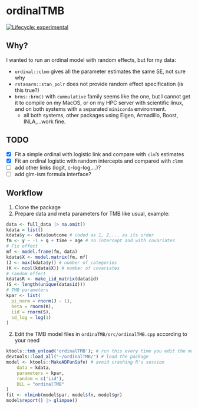 
<!-- README.md is generated from README.Rmd. Please edit that file -->

# ordinalTMB

<!-- badges: start -->

[![Lifecycle:
experimental](https://img.shields.io/badge/lifecycle-experimental-orange.svg)](https://lifecycle.r-lib.org/articles/stages.html#experimental)
<!-- badges: end -->

## Why?

I wanted to run an ordinal model with random effects, but for my data:

- `ordinal::clmm` gives all the parameter estimates the same SE, not
  sure why
- `rstanarm::stan_polr` does not provide random effect specification (is
  this true?)
- `brms::brm()` with `cummulative` family seems like the one, but I
  cannot get it to compile on my MacOS, or on my HPC server with
  scientific linux, and on both systems with a separated `miniconda`
  environment.
  - all both systems, other packages using Eigen, Armadillo, Boost,
    INLA,…work fine.

## TODO

- [x] Fit a simple ordinal with logistic link and compare with `clm`’s
  estimates
- [x] Fit an ordinal logistic with random intercepts and compared with
  `clmm`
- [ ] add other links (logit, c-log-log,…)?
- [ ] add glm-ism formula interface?

## Workflow

1.  Clone the package
2.  Prepare data and meta parameters for TMB like usual, example:

``` r
data <- full_data |> na.omit()
kdata = list()
kdata$y <- data$outcome # coded as 1, 2,... as its order
fm <- y ~ -1 + q + time + age # no intercept and with covariates
# Fix effect
mf <- model.frame(fm, data)
kdata$X <- model.matrix(fm, mf)
(J <- max(kdata$y)) # number of categories
(K <- ncol(kdata$X)) # number of covariates
# random effect
kdata$R <- make_iid_matrix(data$id)
(S <- length(unique(data$id)))
# TMB parameters
kpar <- list(
  pi_norm = rnorm(J - 1),
  beta = rnorm(K),
  iid = rnorm(S), 
  sd_log = log(1)
)
```

2.  Edit the TMB model files in `ordinaTMB/src/ordinalTMB.cpp` according
    to your need

``` r
ktools::tmb_unload('ordinalTMB'); # run this every time you edit the model file
devtools::load_all("~/ordinalTMB/") # load the package
model <- ktools::MakeADFunSafe( # avoid crashing R's session
    data = kdata,
    parameters = kpar,
    random = c('iid'),
    DLL = "ordinalTMB"
)
fit <- nlminb(model$par, model$fn, model$gr)
model$report() |> glimpse()
```
